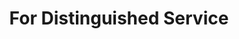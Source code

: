 ---
title: For Distinguished Service
year: 1924
opening_date: 1924-04-12
closing_date: 
layout: productions
featured_image: 
image_caption:
image_credit:
playbill:
category:
Theatre: Theatre Jacksonville
cast:
  Miss Katherine Burton: Dorothy Toomer
  Mrs. "Jim" Harding: Helen Mullikin
  Mary: Priscilla Toomer
crew:
  Director: Harrison Gibbs Prentice
  Scene and Properties: Mrs. Lee Guest
external_links:
---